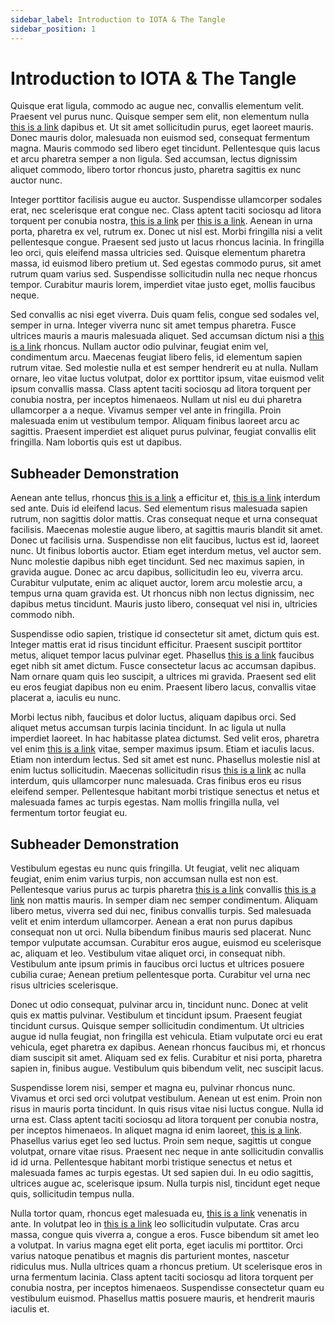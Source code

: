 ```yaml
---
sidebar_label: Introduction to IOTA & The Tangle
sidebar_position: 1
---
```


# Introduction to IOTA & The Tangle

Quisque erat ligula, commodo ac augue nec, convallis elementum velit. Praesent vel purus nunc. Quisque semper sem elit, non elementum nulla [this is a link](introduction-to-iota-and-the-tangle.md) dapibus et. Ut sit amet sollicitudin purus, eget laoreet mauris. Donec mauris dolor, malesuada non euismod sed, consequat fermentum magna. Mauris commodo sed libero eget tincidunt. Pellentesque quis lacus et arcu pharetra semper a non ligula. Sed accumsan, lectus dignissim aliquet commodo, libero tortor rhoncus justo, pharetra sagittis ex nunc auctor nunc.

Integer porttitor facilisis augue eu auctor. Suspendisse ullamcorper sodales erat, nec scelerisque erat congue nec. Class aptent taciti sociosqu ad litora torquent per conubia nostra, [this is a link](introduction-to-iota-and-the-tangle.md) per [this is a link](introduction-to-iota-and-the-tangle.md). Aenean in urna porta, pharetra ex vel, rutrum ex. Donec ut nisl est. Morbi fringilla nisi a velit pellentesque congue. Praesent sed justo ut lacus rhoncus lacinia. In fringilla leo orci, quis eleifend massa ultricies sed. Quisque elementum pharetra massa, id euismod libero pretium ut. Sed egestas commodo purus, sit amet rutrum quam varius sed. Suspendisse sollicitudin nulla nec neque rhoncus tempor. Curabitur mauris lorem, imperdiet vitae justo eget, mollis faucibus neque.

Sed convallis ac nisi eget viverra. Duis quam felis, congue sed sodales vel, semper in urna. Integer viverra nunc sit amet tempus pharetra. Fusce ultrices mauris a mauris malesuada aliquet. Sed accumsan dictum nisi a [this is a link](introduction-to-iota-and-the-tangle.md) rhoncus. Nullam auctor odio pulvinar, feugiat enim vel, condimentum arcu. Maecenas feugiat libero felis, id elementum sapien rutrum vitae. Sed molestie nulla et est semper hendrerit eu at nulla. Nullam ornare, leo vitae luctus volutpat, dolor ex porttitor ipsum, vitae euismod velit ipsum convallis massa. Class aptent taciti sociosqu ad litora torquent per conubia nostra, per inceptos himenaeos. Nullam ut nisl eu dui pharetra ullamcorper a a neque. Vivamus semper vel ante in fringilla. Proin malesuada enim ut vestibulum tempor. Aliquam finibus laoreet arcu ac sagittis. Praesent imperdiet est aliquet purus pulvinar, feugiat convallis elit fringilla. Nam lobortis quis est ut dapibus.


## Subheader Demonstration

Aenean ante tellus, rhoncus [this is a link](introduction-to-iota-and-the-tangle.md) a efficitur et, [this is a link](introduction-to-iota-and-the-tangle.md) interdum sed ante. Duis id eleifend lacus. Sed elementum risus malesuada sapien rutrum, non sagittis dolor mattis. Cras consequat neque et urna consequat facilisis. Maecenas molestie augue libero, at sagittis mauris blandit sit amet. Donec ut facilisis urna. Suspendisse non elit faucibus, luctus est id, laoreet nunc. Ut finibus lobortis auctor. Etiam eget interdum metus, vel auctor sem. Nunc molestie dapibus nibh eget tincidunt. Sed nec maximus sapien, in gravida augue. Donec ac arcu dapibus, sollicitudin leo eu, viverra arcu. Curabitur vulputate, enim ac aliquet auctor, lorem arcu molestie arcu, a tempus urna quam gravida est. Ut rhoncus nibh non lectus dignissim, nec dapibus metus tincidunt. Mauris justo libero, consequat vel nisi in, ultricies commodo nibh.

Suspendisse odio sapien, tristique id consectetur sit amet, dictum quis est. Integer mattis erat id risus tincidunt efficitur. Praesent suscipit porttitor metus, aliquet tempor lacus pulvinar eget. Phasellus [this is a link](introduction-to-iota-and-the-tangle.md) faucibus eget nibh sit amet dictum. Fusce consectetur lacus ac accumsan dapibus. Nam ornare quam quis leo suscipit, a ultrices mi gravida. Praesent sed elit eu eros feugiat dapibus non eu enim. Praesent libero lacus, convallis vitae placerat a, iaculis eu nunc.

Morbi lectus nibh, faucibus et dolor luctus, aliquam dapibus orci. Sed aliquet metus accumsan turpis lacinia tincidunt. In ac ligula ut nulla imperdiet laoreet. In hac habitasse platea dictumst. Sed velit eros, pharetra vel enim [this is a link](introduction-to-iota-and-the-tangle.md) vitae, semper maximus ipsum. Etiam et iaculis lacus. Etiam non interdum lectus. Sed sit amet est nunc. Phasellus molestie nisl at enim luctus sollicitudin. Maecenas sollicitudin risus [this is a link](introduction-to-iota-and-the-tangle.md) ac nulla interdum, quis ullamcorper nunc malesuada. Cras finibus eros eu risus eleifend semper. Pellentesque habitant morbi tristique senectus et netus et malesuada fames ac turpis egestas. Nam mollis fringilla nulla, vel fermentum tortor feugiat eu.


## Subheader Demonstration

Vestibulum egestas eu nunc quis fringilla. Ut feugiat, velit nec aliquam feugiat, enim enim varius turpis, non accumsan nulla est non est. Pellentesque varius purus ac turpis pharetra [this is a link](introduction-to-iota-and-the-tangle.md) convallis [this is a link](introduction-to-iota-and-the-tangle.md) non mattis mauris. In semper diam nec semper condimentum. Aliquam libero metus, viverra sed dui nec, finibus convallis turpis. Sed malesuada velit et enim interdum ullamcorper. Aenean a erat non purus dapibus consequat non ut orci. Nulla bibendum finibus mauris sed placerat. Nunc tempor vulputate accumsan. Curabitur eros augue, euismod eu scelerisque ac, aliquam et leo. Vestibulum vitae aliquet orci, in consequat nibh. Vestibulum ante ipsum primis in faucibus orci luctus et ultrices posuere cubilia curae; Aenean pretium pellentesque porta. Curabitur vel urna nec risus ultricies scelerisque.

Donec ut odio consequat, pulvinar arcu in, tincidunt nunc. Donec at velit quis ex mattis pulvinar. Vestibulum et tincidunt ipsum. Praesent feugiat tincidunt cursus. Quisque semper sollicitudin condimentum. Ut ultricies augue id nulla feugiat, non fringilla est vehicula. Etiam vulputate orci eu erat vehicula, eget pharetra ex dapibus. Aenean rhoncus faucibus mi, et rhoncus diam suscipit sit amet. Aliquam sed ex felis. Curabitur et nisi porta, pharetra sapien in, finibus augue. Vestibulum quis bibendum velit, nec suscipit lacus.

Suspendisse lorem nisi, semper et magna eu, pulvinar rhoncus nunc. Vivamus et orci sed orci volutpat vestibulum. Aenean ut est enim. Proin non risus in mauris porta tincidunt. In quis risus vitae nisi luctus congue. Nulla id urna est. Class aptent taciti sociosqu ad litora torquent per conubia nostra, per inceptos himenaeos. In aliquet magna id enim laoreet, [this is a link](introduction-to-iota-and-the-tangle.md). Phasellus varius eget leo sed luctus. Proin sem neque, sagittis ut congue volutpat, ornare vitae risus. Praesent nec neque in ante sollicitudin convallis id id urna. Pellentesque habitant morbi tristique senectus et netus et malesuada fames ac turpis egestas. Ut sed sapien dui. In eu odio sagittis, ultrices augue ac, scelerisque ipsum. Nulla turpis nisl, tincidunt eget neque quis, sollicitudin tempus nulla.

Nulla tortor quam, rhoncus eget malesuada eu, [this is a link](introduction-to-iota-and-the-tangle.md) venenatis in ante. In volutpat leo in [this is a link](introduction-to-iota-and-the-tangle.md) leo sollicitudin vulputate. Cras arcu massa, congue quis viverra a, congue a eros. Fusce bibendum sit amet leo a volutpat. In varius magna eget elit porta, eget iaculis mi porttitor. Orci varius natoque penatibus et magnis dis parturient montes, nascetur ridiculus mus. Nulla ultrices quam a rhoncus pretium. Ut scelerisque eros in urna fermentum lacinia. Class aptent taciti sociosqu ad litora torquent per conubia nostra, per inceptos himenaeos. Suspendisse consectetur quam eu vestibulum euismod. Phasellus mattis posuere mauris, et hendrerit mauris iaculis et.
